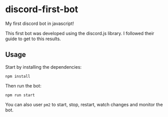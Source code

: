 # discord-first-bot

My first discord bot in javascript!

This first bot was developed using the discord.js library. 
I followed their guide to get to this results.

## Usage

Start by installing the dependencies:
  
    npm install
  
Then run the bot:

    npm run start
  
You can also user `pm2` to start, stop, restart, watch changes and monitor the bot.
